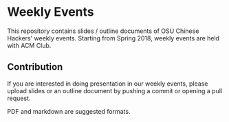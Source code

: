 Weekly Events
===

This repository contains slides / outline documents of OSU Chinese Hackers' weekly events. Starting from Spring 2018, weekly events are held with ACM Club.

Contribution
---

If you are interested in doing presentation in our weekly events, please upload slides or an outline document by pushing a commit or opening a pull request.

PDF and markdown are suggested formats.
